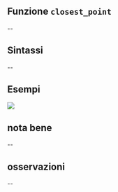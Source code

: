 ## Funzione `closest_point`

--

## Sintassi

--

## Esempi

<img src="/img/geometria/xxx/closest_point1.png">

## nota bene

--

## osservazioni

--